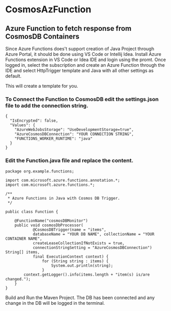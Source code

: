 # CosmosAzFunction
## Azure Function to fetch response from CosmosDB Containers

Since Azure Functions does't support creation of Java Project through Azure Portal, it should be done using VS Code or Intellij Idea.
Install Azure Functions extension in VS Code or Idea IDE and login using the promt.
Once logged in, select the subscription and create an Azure Function through the IDE and select HttpTrigger template and Java with all other settings as default.


This will create a template for you.


### To Connect the Function to CosmosDB edit the settings.json file to add the connection string.

```
{
  "IsEncrypted": false,
  "Values": {
    "AzureWebJobsStorage": "UseDevelopmentStorage=true",
    "AzureCosmosDBConnection": "YOUR CONNECTION STRING",
    "FUNCTIONS_WORKER_RUNTIME": "java"
  }
}
```

### Edit the Function.java file and replace the content.

```
package org.example.functions;

import com.microsoft.azure.functions.annotation.*;
import com.microsoft.azure.functions.*;

/**
 * Azure Functions in Java with Cosmos DB Trigger.
 */
 
public class Function {

    @FunctionName("cosmosDBMonitor")
    public void cosmosDbProcessor(
            @CosmosDBTrigger(name = "items",
            databaseName = "YOUR DB NAME", collectionName = "YOUR CONTAINER NAME",
            createLeaseCollectionIfNotExists = true,
            connectionStringSetting = "AzureCosmosDBConnection") String[] items,
            final ExecutionContext context) {
                for (String string : items) {
                    System.out.println(string);
                }
        context.getLogger().info(items.length + "item(s) is/are changed.");
    }
}
```

Build and Run the Maven Project. The DB has been connected and any change in the DB will be logged in the terminal.
